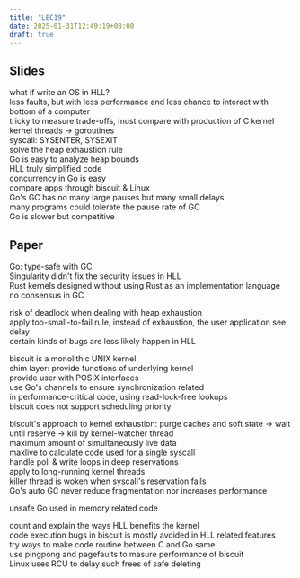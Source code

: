 ```yaml
---
title: "LEC19"
date: 2025-01-31T12:49:19+08:00
draft: true
---
```


## Slides

what if write an OS in HLL?  
less faults, but with less performance and less chance to interact with bottom of a computer  
tricky to measure trade-offs, must compare with production of C kernel  
kernel threads -> goroutines  
syscall: SYSENTER, SYSEXIT  
solve the heap exhaustion rule  
Go is easy to analyze heap bounds  
HLL truly simplified code  
concurrency in Go is easy  
compare apps through biscuit & Linux  
Go's GC has no many large pauses but many small delays  
many programs could tolerate the pause rate of GC  
Go is slower but competitive  

## Paper

Go: type-safe with GC  
Singularity didn't fix the security issues in HLL  
Rust kernels designed without using Rust as an implementation language  
no consensus in GC  

risk of deadlock when dealing with heap exhaustion  
apply too-small-to-fail rule, instead of exhaustion, the user application see delay  
certain kinds of bugs are less likely happen in HLL  

biscuit is a monolithic UNIX kernel  
shim layer: provide functions of underlying kernel  
provide user with POSIX interfaces  
use Go's channels to ensure synchronization related  
in performance-critical code, using read-lock-free lookups  
biscuit does not support scheduling priority  

biscuit's approach to kernel exhaustion: purge caches and soft state -> wait until reserve -> kill by kernel-watcher thread  
maximum amount of simultaneously live data  
maxlive to calculate code used for a single syscall  
handle poll & write loops in deep reservations  
apply to long-running kernel threads  
killer thread is woken when syscall's reservation fails  
Go's auto GC never reduce fragmentation nor increases performance  

unsafe Go used in memory related code  

count and explain the ways HLL benefits the kernel  
code execution bugs in biscuit is mostly avoided in HLL related features  
try ways to make code routine between C and Go same  
use pingpong and pagefaults to masure performance of biscuit  
Linux uses RCU to delay such frees of safe deleting  

